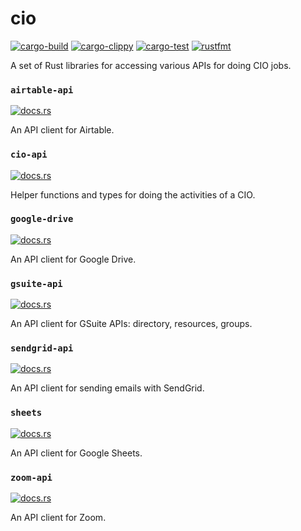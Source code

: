 # cio

[![cargo-build](https://github.com/oxidecomputer/cio/workflows/cargo%20build/badge.svg)](https://github.com/oxidecomputer/cio/actions?query=workflow%3A%22cargo+build%22)
[![cargo-clippy](https://github.com/oxidecomputer/cio/workflows/cargo%20clippy/badge.svg)](https://github.com/oxidecomputer/cio/actions?query=workflow%3A%22cargo+clippy%22)
[![cargo-test](https://github.com/oxidecomputer/cio/workflows/cargo%20test/badge.svg)](https://github.com/oxidecomputer/cio/actions?query=workflow%3A%22cargo+test%22)
[![rustfmt](https://github.com/oxidecomputer/cio/workflows/rustfmt/badge.svg)](https://github.com/oxidecomputer/cio/actions?query=workflow%3A%22rustfmt%22)

A set of Rust libraries for accessing various APIs for doing CIO jobs.

<!-- start tocdoc -->
<!-- end tocdoc -->

### `airtable-api`

[![docs.rs](https://docs.rs/airtable-api/badge.svg)](https://docs.rs/airtable-api)

An API client for Airtable.

### `cio-api`

[![docs.rs](https://docs.rs/cio-api/badge.svg)](https://docs.rs/cio-api)

Helper functions and types for doing the activities of a CIO.

### `google-drive`

[![docs.rs](https://docs.rs/google-drive/badge.svg)](https://docs.rs/google-drive)

An API client for Google Drive.

### `gsuite-api`

[![docs.rs](https://docs.rs/gsuite-api/badge.svg)](https://docs.rs/gsuite-api)

An API client for GSuite APIs: directory, resources, groups.

### `sendgrid-api`

[![docs.rs](https://docs.rs/sendgrid-api/badge.svg)](https://docs.rs/sendgrid-api)

An API client for sending emails with SendGrid.

### `sheets`

[![docs.rs](https://docs.rs/sheets/badge.svg)](https://docs.rs/sheets)

An API client for Google Sheets.

### `zoom-api`

[![docs.rs](https://docs.rs/zoom-api/badge.svg)](https://docs.rs/zoom-api)

An API client for Zoom.

